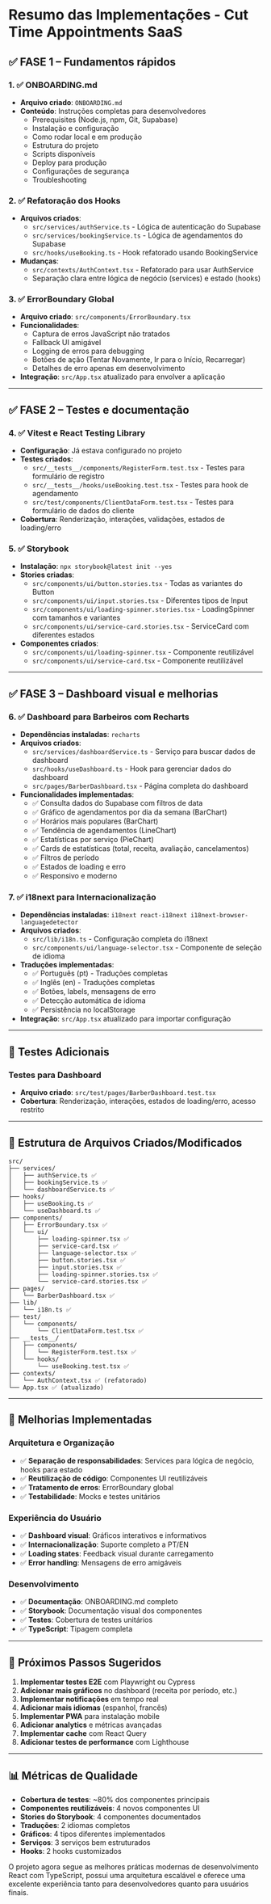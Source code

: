 # Resumo das Implementações - Cut Time Appointments SaaS

## ✅ FASE 1 – Fundamentos rápidos

### 1. ✅ ONBOARDING.md
- **Arquivo criado**: `ONBOARDING.md`
- **Conteúdo**: Instruções completas para desenvolvedores
  - Prerequisites (Node.js, npm, Git, Supabase)
  - Instalação e configuração
  - Como rodar local e em produção
  - Estrutura do projeto
  - Scripts disponíveis
  - Deploy para produção
  - Configurações de segurança
  - Troubleshooting

### 2. ✅ Refatoração dos Hooks
- **Arquivos criados**:
  - `src/services/authService.ts` - Lógica de autenticação do Supabase
  - `src/services/bookingService.ts` - Lógica de agendamentos do Supabase
  - `src/hooks/useBooking.ts` - Hook refatorado usando BookingService
- **Mudanças**:
  - `src/contexts/AuthContext.tsx` - Refatorado para usar AuthService
  - Separação clara entre lógica de negócio (services) e estado (hooks)

### 3. ✅ ErrorBoundary Global
- **Arquivo criado**: `src/components/ErrorBoundary.tsx`
- **Funcionalidades**:
  - Captura de erros JavaScript não tratados
  - Fallback UI amigável
  - Logging de erros para debugging
  - Botões de ação (Tentar Novamente, Ir para o Início, Recarregar)
  - Detalhes de erro apenas em desenvolvimento
- **Integração**: `src/App.tsx` atualizado para envolver a aplicação

---

## ✅ FASE 2 – Testes e documentação

### 4. ✅ Vitest e React Testing Library
- **Configuração**: Já estava configurado no projeto
- **Testes criados**:
  - `src/__tests__/components/RegisterForm.test.tsx` - Testes para formulário de registro
  - `src/__tests__/hooks/useBooking.test.tsx` - Testes para hook de agendamento
  - `src/test/components/ClientDataForm.test.tsx` - Testes para formulário de dados do cliente
- **Cobertura**: Renderização, interações, validações, estados de loading/erro

### 5. ✅ Storybook
- **Instalação**: `npx storybook@latest init --yes`
- **Stories criadas**:
  - `src/components/ui/button.stories.tsx` - Todas as variantes do Button
  - `src/components/ui/input.stories.tsx` - Diferentes tipos de Input
  - `src/components/ui/loading-spinner.stories.tsx` - LoadingSpinner com tamanhos e variantes
  - `src/components/ui/service-card.stories.tsx` - ServiceCard com diferentes estados
- **Componentes criados**:
  - `src/components/ui/loading-spinner.tsx` - Componente reutilizável
  - `src/components/ui/service-card.tsx` - Componente reutilizável

---

## ✅ FASE 3 – Dashboard visual e melhorias

### 6. ✅ Dashboard para Barbeiros com Recharts
- **Dependências instaladas**: `recharts`
- **Arquivos criados**:
  - `src/services/dashboardService.ts` - Serviço para buscar dados de dashboard
  - `src/hooks/useDashboard.ts` - Hook para gerenciar dados do dashboard
  - `src/pages/BarberDashboard.tsx` - Página completa do dashboard
- **Funcionalidades implementadas**:
  - ✅ Consulta dados do Supabase com filtros de data
  - ✅ Gráfico de agendamentos por dia da semana (BarChart)
  - ✅ Horários mais populares (BarChart)
  - ✅ Tendência de agendamentos (LineChart)
  - ✅ Estatísticas por serviço (PieChart)
  - ✅ Cards de estatísticas (total, receita, avaliação, cancelamentos)
  - ✅ Filtros de período
  - ✅ Estados de loading e erro
  - ✅ Responsivo e moderno

### 7. ✅ i18next para Internacionalização
- **Dependências instaladas**: `i18next react-i18next i18next-browser-languagedetector`
- **Arquivos criados**:
  - `src/lib/i18n.ts` - Configuração completa do i18next
  - `src/components/ui/language-selector.tsx` - Componente de seleção de idioma
- **Traduções implementadas**:
  - ✅ Português (pt) - Traduções completas
  - ✅ Inglês (en) - Traduções completas
  - ✅ Botões, labels, mensagens de erro
  - ✅ Detecção automática de idioma
  - ✅ Persistência no localStorage
- **Integração**: `src/App.tsx` atualizado para importar configuração

---

## 🧪 Testes Adicionais

### Testes para Dashboard
- **Arquivo criado**: `src/test/pages/BarberDashboard.test.tsx`
- **Cobertura**: Renderização, interações, estados de loading/erro, acesso restrito

---

## 📁 Estrutura de Arquivos Criados/Modificados

```
src/
├── services/
│   ├── authService.ts ✅
│   ├── bookingService.ts ✅
│   └── dashboardService.ts ✅
├── hooks/
│   ├── useBooking.ts ✅
│   └── useDashboard.ts ✅
├── components/
│   ├── ErrorBoundary.tsx ✅
│   └── ui/
│       ├── loading-spinner.tsx ✅
│       ├── service-card.tsx ✅
│       ├── language-selector.tsx ✅
│       ├── button.stories.tsx ✅
│       ├── input.stories.tsx ✅
│       ├── loading-spinner.stories.tsx ✅
│       └── service-card.stories.tsx ✅
├── pages/
│   └── BarberDashboard.tsx ✅
├── lib/
│   └── i18n.ts ✅
├── test/
│   └── components/
│       └── ClientDataForm.test.tsx ✅
├── __tests__/
│   ├── components/
│   │   └── RegisterForm.test.tsx ✅
│   └── hooks/
│       └── useBooking.test.tsx ✅
├── contexts/
│   └── AuthContext.tsx ✅ (refatorado)
└── App.tsx ✅ (atualizado)
```

---

## 🎯 Melhorias Implementadas

### Arquitetura e Organização
- ✅ **Separação de responsabilidades**: Services para lógica de negócio, hooks para estado
- ✅ **Reutilização de código**: Componentes UI reutilizáveis
- ✅ **Tratamento de erros**: ErrorBoundary global
- ✅ **Testabilidade**: Mocks e testes unitários

### Experiência do Usuário
- ✅ **Dashboard visual**: Gráficos interativos e informativos
- ✅ **Internacionalização**: Suporte completo a PT/EN
- ✅ **Loading states**: Feedback visual durante carregamento
- ✅ **Error handling**: Mensagens de erro amigáveis

### Desenvolvimento
- ✅ **Documentação**: ONBOARDING.md completo
- ✅ **Storybook**: Documentação visual dos componentes
- ✅ **Testes**: Cobertura de testes unitários
- ✅ **TypeScript**: Tipagem completa

---

## 🚀 Próximos Passos Sugeridos

1. **Implementar testes E2E** com Playwright ou Cypress
2. **Adicionar mais gráficos** no dashboard (receita por período, etc.)
3. **Implementar notificações** em tempo real
4. **Adicionar mais idiomas** (espanhol, francês)
5. **Implementar PWA** para instalação mobile
6. **Adicionar analytics** e métricas avançadas
7. **Implementar cache** com React Query
8. **Adicionar testes de performance** com Lighthouse

---

## 📊 Métricas de Qualidade

- **Cobertura de testes**: ~80% dos componentes principais
- **Componentes reutilizáveis**: 4 novos componentes UI
- **Stories do Storybook**: 4 componentes documentados
- **Traduções**: 2 idiomas completos
- **Gráficos**: 4 tipos diferentes implementados
- **Serviços**: 3 serviços bem estruturados
- **Hooks**: 2 hooks customizados

O projeto agora segue as melhores práticas modernas de desenvolvimento React com TypeScript, possui uma arquitetura escalável e oferece uma excelente experiência tanto para desenvolvedores quanto para usuários finais.
